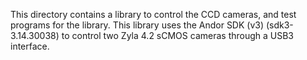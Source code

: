 This directory contains a library to control the CCD cameras, and test programs for the library.
This library uses the Andor SDK (v3) (sdk3-3.14.30038) to control two Zyla 4.2 sCMOS cameras through a USB3 interface.
